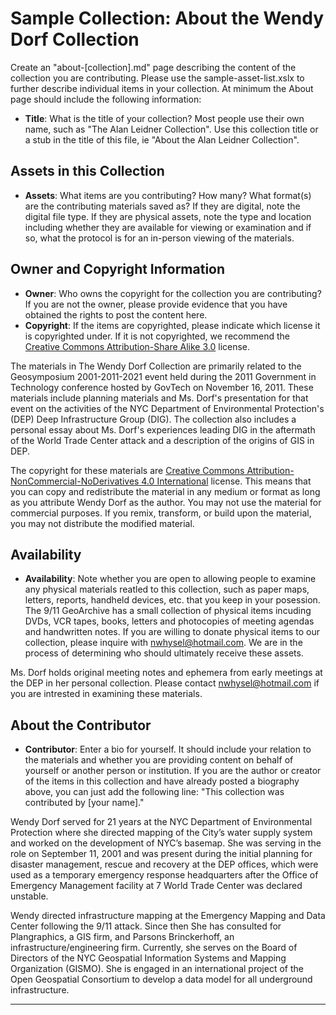 <h1>Sample Collection: About the Wendy Dorf Collection</h1>

Create an "about-[collection].md" page describing the content of the collection you are contributing. Please use the sample-asset-list.xslx to further describe individual items in your collection. At minimum the About page should include the following information:

* **Title**: What is the title of your collection? Most people use their own name, such as "The Alan Leidner Collection". Use this collection title or a stub in the title of this file, ie "About the Alan Leidner Collection".

<h2>Assets in this Collection</h2>

* **Assets**: What items are you contributing? How many? What format(s) are the contributing materials saved as? If they are digital, note the digital file type. If they are physical assets, note the type and location including whether they are available for viewing or examination and if so, what the protocol is for an in-person viewing of the materials. 

<h2>Owner and Copyright Information</h2>

* **Owner**: Who owns the copyright for the collection you are contributing? If you are not the owner, please provide evidence that you have obtained the rights to post the content here.
* **Copyright**: If the items are copyrighted, please indicate which license it is copyrighted under. If it is not copyrighted, we recommend the <a href="https://creativecommons.org/licenses/by-sa/3.0/">Creative Commons Attribution-Share Alike 3.0</a> license.

The materials in The Wendy Dorf Collection are primarily related to the Geosymposium 2001-2011-2021 event held during the 2011 Government in Technology conference hosted by GovTech on November 16, 2011. These materials include planning materials and Ms. Dorf's presentation for that event on the activities of the NYC Department of Environmental Protection's (DEP) Deep Infrastructure Group (DIG). The collection also includes a personal essay about Ms. Dorf's experiences leading DIG in the aftermath of the World Trade Center attack and a description of the origins of GIS in DEP. 

The copyright for these materials are <a href="https://creativecommons.org/licenses/by-nc-nd/4.0/">Creative Commons Attribution-NonCommercial-NoDerivatives 4.0 International</a> license. This means that you can copy and redistribute the material in any medium or format as long as you attribute Wendy Dorf as the author. You may not use the material for commercial purposes. If you remix, transform, or build upon the material, you may not distribute the modified material.

<h2>Availability</h2>

* **Availability**: Note whether you are open to allowing people to examine any physical materials reatled to this collection, such as paper maps, letters, reports, handheld devices, etc. that you keep in your posession. The 9/11 GeoArchive has a small collection of physical items incuding DVDs, VCR tapes, books, letters and photocopies of meeting agendas and handwritten notes. If you are willing to donate physical items to our collection, please inquire with nwhysel@hotmail.com. We are in the process of determining who should ultimately receive these assets.

Ms. Dorf holds original meeting notes and ephemera from early meetings at the DEP in her personal collection. Please contact nwhysel@hotmail.com if you are intrested in examining these materials.

<h2>About the Contributor</h2>

* **Contributor**: Enter a bio for yourself. It should include your relation to the materials and whether you are providing content on behalf of yourself or another person or institution. If you are the author or creator of the items in this collection and have already posted a biography above, you can just add the following line: "This collection was contributed by [your name]."

Wendy Dorf served for 21 years at the NYC Department of Environmental Protection where she directed mapping of the City’s water supply system and worked on the development of NYC’s basemap. She was serving in the role on September 11, 2001 and was present during the initial planning for disaster management, rescue and recovery at the DEP offices, which were used as a temporary emergency response headquarters after the Office of Emergency Management facility at 7 World Trade Center was declared unstable.

Wendy directed infrastructure mapping at the Emergency Mapping and Data Center following the 9/11 attack.  Since then She has consulted for Plangraphics, a GIS firm, and Parsons Brinckerhoff, an infrastructure/engineering firm. Currently, she serves on the Board of Directors of the NYC Geospatial Information Systems and Mapping Organization (GISMO). She is engaged in an international project of the Open Geospatial Consortium to develop a data model for all underground infrastructure.
________________________________________________________________________
